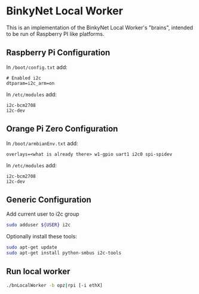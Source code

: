 # BinkyNet Local Worker

This is an implementation of the BinkyNet Local Worker's "brains", intended to be
run of Raspberry PI like platforms.

## Raspberry Pi Configuration

In `/boot/config.txt` add:

```text
# Enabled i2c
dtparam=i2c_arm=on
```

In `/etc/modules` add:

```text
i2c-bcm2708
i2c-dev
```

## Orange Pi Zero Configuration

In `/boot/armbianEnv.txt` add:

```text
overlays=<what is already there> w1-gpio uart1 i2c0 spi-spidev
```

In `/etc/modules` add:

```text
i2c-bcm2708
i2c-dev
```

## Generic Configuration

Add current user to i2c group

```bash
sudo adduser ${USER} i2c
```

Optionally install these tools:

```bash
sudo apt-get update
sudo apt-get install python-smbus i2c-tools
```

## Run local worker

```bash
./bnLocalWorker -b opz|rpi [-i ethX]
```
